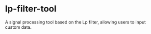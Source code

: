 # lp-filter-tool
A signal processing tool based on the Lp filter, allowing users to input custom data.
